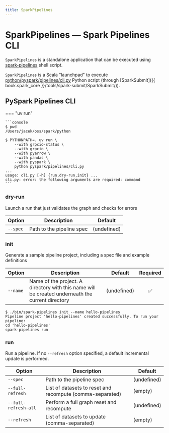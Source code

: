 ```yaml
---
title: SparkPipelines
---
```


# SparkPipelines &mdash; Spark Pipelines CLI

`SparkPipelines` is a standalone application that can be executed using [spark-pipelines](./index.md#spark-pipelines) shell script.

`SparkPipelines` is a Scala "launchpad" to execute [python/pyspark/pipelines/cli.py](#pyspark-pipelines-cli) Python script (through [SparkSubmit]({{ book.spark_core }}/tools/spark-submit/SparkSubmit/)).

## PySpark Pipelines CLI

=== "uv run"

    ```console
    $ pwd
    /Users/jacek/oss/spark/python

    $ PYTHONPATH=. uv run \
        --with grpcio-status \
        --with grpcio \
        --with pyarrow \
        --with pandas \
        --with pyspark \
        python pyspark/pipelines/cli.py
    ...
    usage: cli.py [-h] {run,dry-run,init} ...
    cli.py: error: the following arguments are required: command
    ```

### dry-run

Launch a run that just validates the graph and checks for errors

Option | Description | Default
-|-|-
 `--spec` | Path to the pipeline spec | (undefined)

### init

Generate a sample pipeline project, including a spec file and example definitions

Option | Description | Default | Required
-|-|-|:-:
 `--name` | Name of the project. A directory with this name will be created underneath the current directory | (undefined) | ✅

```console
$ ./bin/spark-pipelines init --name hello-pipelines
Pipeline project 'hello-pipelines' created successfully. To run your pipeline:
cd 'hello-pipelines'
spark-pipelines run
```

### run

Run a pipeline. If no `--refresh` option specified, a default incremental update is performed.

Option | Description | Default
-|-|-
 `--spec` | Path to the pipeline spec | (undefined)
 `--full-refresh` | List of datasets to reset and recompute (comma-separated) | (empty)
 `--full-refresh-all` | Perform a full graph reset and recompute | (undefined)
 `--refresh` | List of datasets to update (comma-separated) | (empty)
